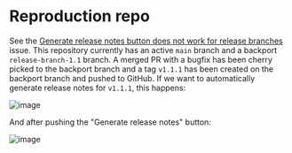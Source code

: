 # Reproduction repo

See the [Generate release notes button does not work for release branches](https://github.com/orgs/community/discussions/113181) issue. This repository currently has an active `main` branch and a backport `release-branch-1.1` branch. A merged PR with a bugfix has been cherry picked to the backport branch and a tag `v1.1.1` has been created on the backport branch and pushed to GitHub. If we want to automatically generate release notes for `v1.1.1`, this happens:

![image](https://github.com/josienb/repro-release-note-generation/assets/7879336/f732c871-4d8e-4021-b408-fd29cc4bf3d8)

And after pushing the "Generate release notes" button:

![image](https://github.com/josienb/repro-release-note-generation/assets/7879336/0f563053-095a-4c3a-9ae4-abf1e5db23e8)
